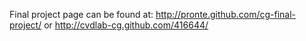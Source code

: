 Final project page can be found at:
http://pronte.github.com/cg-final-project/
or
http://cvdlab-cg.github.com/416644/